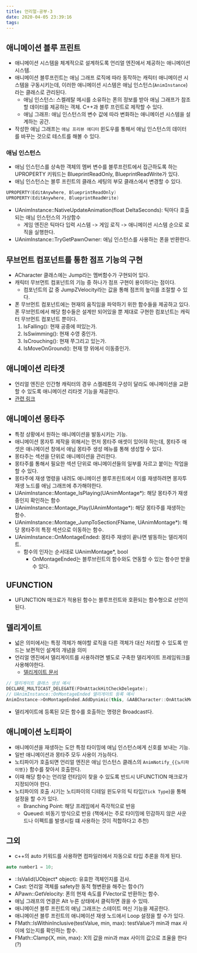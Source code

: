 ```yaml
---
title: 언리얼-공부-3
date: 2020-04-05 23:39:16
tags:
---
```


## 애니메이션 블루 프린트
- 애니메이션 시스템을 체계적으로 설계하도록 언리얼 엔진에서 제공하는 애니메이션 시스템.
- 애니메이션 블루프린트는 애님 그래프 로직에 따라 동작하는 캐릭터 애니메이션 시스템을 구동시키는데, 이러한 애니메이션 시스템은 애님 인스턴스(`AnimInstance`)라는 클래스로 관리된다.
	- 애님 인스턴스: 스켈레탈 메시를 소유하는 폰의 정보를 받아 애님 그래프가 참조할 데이터를 제공하는 객체. C++과 블루 프린트로 제작할 수 있다.
  - 애님 그래프: 애님 인스턴스의 변수 값에 따라 변화하는 애니메이션 시스템을 설계하는 공간.
- 작성한 애님 그래프는 `애님 프리뷰 에디터` 윈도우를 통해서 애님 인스턴스의 데이터를 바꾸는 것으로 테스트를 해볼 수 있다.

### 애님 인스턴스
- 애님 인스턴스를 상속한 객체의 멤버 변수를 블루프린트에서 접근하도록 하는 UPROPERTY 키워드는 BlueprintReadOnly, BlueprintReadWrite가 있다.
- 애님 인스턴스는 블루 프린트의 클래스 세팅의 부모 클래스에서 변경할 수 있다.
```C++
UPROPERTY(EditAnywhere, BlueprintReadOnly)
UPROPERTY(EditAnywhere, BlueprintReadWrite)
```
- UAnimInstance::NativeUpdateAnimation(float DeltaSeconds): 틱마다 호출 되는 애님 인스턴스의 가상함수
  - 게임 엔진은 틱마다 입력 시스템 -> 게임 로직 -> 애니메이션 시스템 순으로 로직을 실행한다.
- UAnimInstance::TryGetPawnOwner: 애님 인스턴스를 사용하는 폰을 반환한다.

## 무브먼트 컴포넌트를 통한 점프 기능의 구현
- ACharacter 클래스에는 Jump라는 멤버함수가 구현되어 있다.
- 캐릭터 무브먼트 컴포넌트의 기능 중 하나가 점프 구현이 용이하다는 점이다.
  - 컴포넌트의 값 중 JumpZVelocity라는 값을 통해 점프의 높이를 조절할 수 있다.
- 폰 무브먼트 컴포넌트에는 현재의 움직임을 파악하기 위한 함수들을 제공하고 있다. 폰 무브먼트에서 해당 함수들은 설계만 되어있을 뿐 제대로 구현한 컴포넌트는 캐릭터 무브먼트 컴포넌트 뿐이다.
  1. IsFalling(): 현재 공중에 떠있는가.
  2. IsSwimming(): 현재 수영 중인가.
  3. IsCrouching(): 현재 쭈그리고 있는가.
  4. IsMoveOnGround(): 현재 땅 위에서 이동중인가.

## 애니메이션 리타겟
- 언리얼 엔진은 인간형 캐릭터의 경우 스켈레톤의 구성이 달라도 애니메이션을 교환할 수 있도록 애니메이션 리타겟 기능을 제공한다.
- [관련 링크](http://bit.ly/ue4retargetvideo)

## 애니메이션 몽타주
- 특정 상황에서 원하는 애니메이션을 발동시키는 기능.
- 애니메이션 몽자투 제작을 위해서는 먼저 몽타주 애셋이 있어햐 하는데, 몽타주 애셋은 애니메이션 창에서 애님 몽타주 생성 메뉴를 통해 생성할 수 있다.
- 몽타주는 섹션을 단위로 애니메이션을 관리한다.
- 몽타주를 통해서 필요한 섹션 단위로 애니메이션들의 일부를 자르고 붙이는 작업을 할 수 있다.
- 몽타주에 재생 명령을 내려도 애니메이션 블루프린트에서 이를 재생하려면 몽자투 재생 노드를 애님 그래프에 추가해야한다.
- UAnimInstance::Montage_IsPlaying(UAnimMontage*): 해당 몽타주가 재생중인지 확인하는 함수
- UAnimInstance::Montage_Play(UAnimMontage*): 해당 몽타주를 재생하는 함수.
- UAnimInstance::Montage_JumpToSection(FName, UAnimMontage*): 해당 몽타주의 특정 섹션으로 이동하는 함수.
- UAnimInstance::OnMontageEnded: 몽타주 재생이 끝나면 발동하는 델리게이트.
  - 함수의 인자는 순서대로 UAnimMontage*, bool
	- OnMontageEnded는 블루브린트의 함수와도 연동할 수 있는 함수만 받을 수 있다.

## UFUNCTION
- UFUNCTION 매크로가 적용된 함수는 블루프린트와 호환되는 함수형으로 선언이 된다.

## 델리게이트
- 넓은 의미에서는 특정 객체가 해야할 로직을 다른 객체가 대신 처리할 수 있도록 만드는 보편적인 설계의 개념을 의미
- 언리얼 엔진에서 델리게이트를 사용하려면 별도로 구축한 델리게이트 프레임워크를 사용해야한다.
	- [델리게이트 문서](https://docs.unrealengine.com/ko/Programming/UnrealArchitecture/Delegates/index.html)
```C++
// 델리게이트 클래스 생성 예시
DECLARE_MULTICAST_DELEGATE(FOnAttackHitCheckDelegate);
// UAnimInstance::OnMontageEnded 델리게이트 등록 예시
AnimInstance->OnMontageEnded.AddDynimic(this, &AABCharacter::OnAttackMontageEnded)
```
- 델리게이트에 등록된 모든 함수를 호출하는 명령은 Broadcast다.

## 애니메이션 노티파이
- 애니메이션을 재생하는 도안 특정 타이밍에 애님 인스턴스에게 신호를 보내는 기능.
- 일반 애니메이션과 몽타주 모두 사용이 가능하다.
- 노티파이가 호출되면 언리얼 엔진은 애님 인스턴스 클래스의 `AnimNotify_{{노티파이명}}` 함수를 찾아서 호출한다.
- 이때 해당 함수는 언리얼 런타임이 찾을 수 있도록 반드시 UFUNCTION 매크로가 지정되어야 한다.
- 노티파이의 호출 시기는 노티파이의 디테일 윈도우의 틱 타입(`Tick Type`)을 통해 설정을 할 수가 있다.
	- Branching Point: 해당 프레임에서 즉각적으로 반응
	- Queued: 비동기 방식으로 반응 (책에서는 주로 타이밍에 민감하지 않은 사운드나 이펙트를 발생시킬 떄 사용하는 것이 적합하다고 추천)

## 그외
- c++의 auto 키워드를 사용하면 컴파일러에서 자동으로 타입 추론을 하게 된다.
```C++
auto number1 = 10;
```
- ::IsValid(UObject* object): 유효한 객체인지를 검사.
- Cast<T>: 언리얼 객체를 safety한 동적 형변환을 해주는 함수(?)
- APawn::GetVelocity: 폰의 현재 속도를 FVector로 반환하는 함수.
- 애님 그래프의 연결은 Alt 누른 상태에서 클릭하면 끊을 수 있따.
- 애니메이션 블루 프린트의 애님 그래프는 스테이트 머신 기능을 제공한다.
- 애니메이션 블루 프린트의 애니메이션 재생 노드에서 Loop 설정을 할 수가 있다.
- FMath::IsWithinInclusive<T>(testValue, min, max): testValue가 min과 max 사이에 있는지를 확인하는 함수.
- FMath::Clamp<T>(X, min, max): X의 값을 min과 max 사이의 값으로 조율을 한다(?)